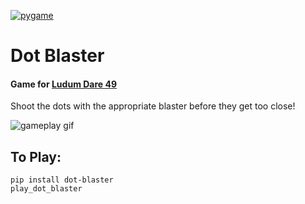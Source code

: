 [![pygame](https://img.shields.io/badge/pygame-yellow?style=for-the-badge&logo=Python&logoWidth=30&link=https://www.pygame.org/)](https://www.pygame.org/)

# Dot Blaster
#### Game for [Ludum Dare 49]

Shoot the dots with the appropriate blaster before they get too close!

![gameplay gif]

## To Play:
```
pip install dot-blaster
play_dot_blaster
```


[gameplay gif]: socials/gameplay.gif
[Ludum Dare 49]: https://ldjam.com/events/ludum-dare/49
